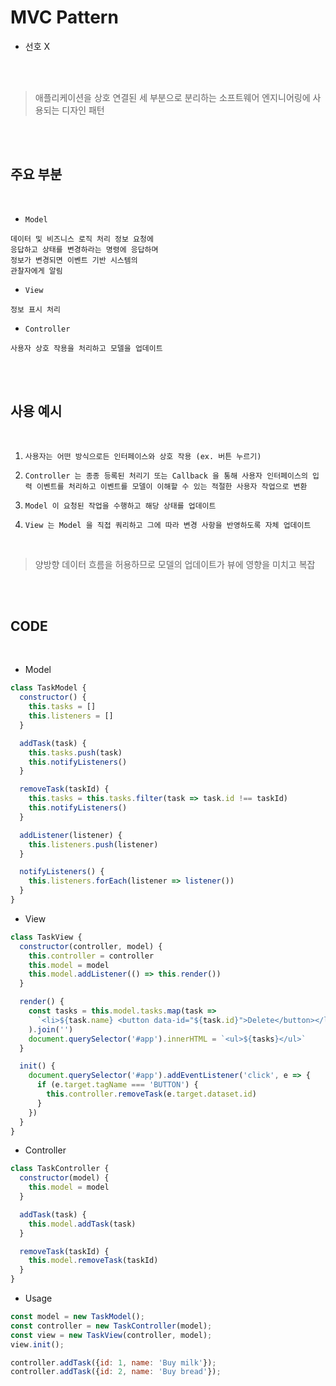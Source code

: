 # MVC Pattern

- 선호 X

<br>
<br>

> 애플리케이션을 상호 연결된 세 부분으로 분리하는 소프트웨어 엔지니어링에 사용되는 디자인 패턴

<br>
<br>

## 주요 부분

<br>

- `Model`

```
데이터 및 비즈니스 로직 처리 정보 요청에 
응답하고 상태를 변경하라는 명령에 응답하며 
정보가 변경되면 이벤트 기반 시스템의 
관찰자에게 알림
```

- `View`

```
정보 표시 처리
```

- `Controller`

```
사용자 상호 작용을 처리하고 모델을 업데이트
```

<br>
<br>

## 사용 예시

<br>

1. `사용자는 어떤 방식으로든 인터페이스와 상호 작용 (ex. 버튼 누르기)`

2. `Controller 는 종종 등록된 처리기 또는 Callback 을 통해 사용자 인터페이스의 입력 이벤트를 처리하고 이벤트를 모델이 이해할 수 있는 적절한 사용자 작업으로 변환`

3. `Model 이 요청된 작업을 수행하고 해당 상태를 업데이트`

4. `View 는 Model 을 직접 쿼리하고 그에 따라 변경 사항을 반영하도록 자체 업데이트`

<br>

> 양방향 데이터 흐름을 허용하므로 모델의 업데이트가 뷰에 영향을 미치고 복잡

<br>
<br>

## CODE

<br>

- Model

```javascript
class TaskModel {
  constructor() {
    this.tasks = []
    this.listeners = []
  }

  addTask(task) {
    this.tasks.push(task)
    this.notifyListeners()
  }

  removeTask(taskId) {
    this.tasks = this.tasks.filter(task => task.id !== taskId)
    this.notifyListeners()
  }

  addListener(listener) {
    this.listeners.push(listener)
  }

  notifyListeners() {
    this.listeners.forEach(listener => listener())
  }
}
```

- View

```javascript
class TaskView {
  constructor(controller, model) {
    this.controller = controller
    this.model = model
    this.model.addListener(() => this.render())
  }

  render() {
    const tasks = this.model.tasks.map(task =>
      `<li>${task.name} <button data-id="${task.id}">Delete</button></li>`
    ).join('')
    document.querySelector('#app').innerHTML = `<ul>${tasks}</ul>`
  }

  init() {
    document.querySelector('#app').addEventListener('click', e => {
      if (e.target.tagName === 'BUTTON') {
        this.controller.removeTask(e.target.dataset.id)
      }
    })
  }
}
```

- Controller

```javascript
class TaskController {
  constructor(model) {
    this.model = model
  }

  addTask(task) {
    this.model.addTask(task)
  }

  removeTask(taskId) {
    this.model.removeTask(taskId)
  }
}
```

- Usage

```javascript
const model = new TaskModel();
const controller = new TaskController(model);
const view = new TaskView(controller, model);
view.init();

controller.addTask({id: 1, name: 'Buy milk'});
controller.addTask({id: 2, name: 'Buy bread'});
```

